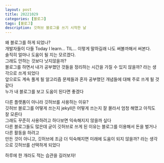 ```yaml
---
layout: post
title: 20221029
categories: [블로그]
tags: [블로그]
description: 깃허브 블로그를 쓰기 시작한 날
---
```


왜 블로그를 하게 되었나?  
개발자들이 다들 Today I learn... TIL... 이렇게 말하길래 나도 써볼까해서 써본다.  
솔직히 얼마나 도움이 될 지는 모르겠다.  
그래도 안하는 것보다 낫지않을까?  
블로그를 하면서 내가 공부했던 것들을 정리하는 시간을 가질 수 있지 않을까? 라는 생각으로 쓰게 되었다  
앞으로도 계속 풀게 될 알고리즘 문제들과 혼자 공부했던 개념들에 대해 주로 쓰게 될 것 같다  
누가 내 블로그를 보고 도움이 된다면 좋겠다

다른 플랫폼이 아니라 깃허브를 사용하는 이유?  
깃허브 블로그를 어떻게 쓰는지 jekyll은 어떻게 쓰는지 잘 몰라서 엄청 해맸고 아직도 잘 모른다  
그래도 꾸준히 사용하려고 하다보면 익숙해지지 않을까 싶다  
다른 블로그들도 많은데 굳이 깃허브로 쓰게 된 이유는 블로그를 이용해서 돈을 벌거나 다른 활동을 하려고  
만든 것이 아니고, 깃허브에 조금 더 익숙해지면 미래에 도움이 되지 않을까? 라는 생각으로 깃허브를 선택하게 되었다

하루에 한 개라도 적는 습관을 길러보자!
